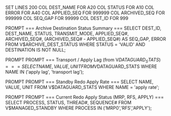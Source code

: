 SET LINES 200
COL DEST_NAME FOR A20
COL STATUS FOR A10
COL ERROR FOR A40
COL APPLIED_SEQ FOR 999999
COL ARCHIVED_SEQ FOR 999999
COL SEQ_GAP FOR 99999
COL DEST_ID FOR 999

PROMPT === Archive Destination Status Summary ===
SELECT DEST_ID,
       DEST_NAME,
       STATUS,
       TRANSMIT_MODE,
       APPLIED_SEQ#,
       ARCHIVED_SEQ#,
       (ARCHIVED_SEQ# - APPLIED_SEQ#) AS SEQ_GAP,
       ERROR
  FROM V$ARCHIVE_DEST_STATUS
 WHERE STATUS = 'VALID'
   AND DESTINATION IS NOT NULL;

PROMPT
PROMPT === Transport / Apply Lag (from V$DATAGUARD_STATS) ===
SELECT NAME, VALUE, UNIT
  FROM V$DATAGUARD_STATS
 WHERE NAME IN ('apply lag', 'transport lag');

PROMPT
PROMPT === Standby Redo Apply Rate ===
SELECT NAME, VALUE, UNIT
  FROM V$DATAGUARD_STATS
 WHERE NAME = 'apply rate';

PROMPT
PROMPT === Current Redo Apply Status (MRP, RFS, APPLY) ===
SELECT PROCESS, STATUS, THREAD#, SEQUENCE#
  FROM V$MANAGED_STANDBY
 WHERE PROCESS IN ('MRP0','RFS','APPLY');
